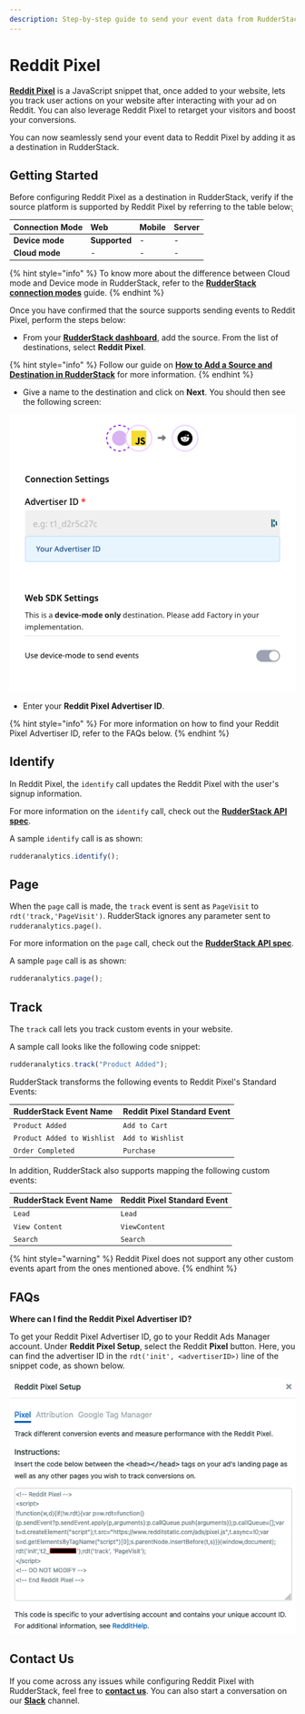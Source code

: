```yaml
---
description: Step-by-step guide to send your event data from RudderStack to Reddit Pixel.
---
```


# Reddit Pixel

[**Reddit Pixel**](https://ads.reddit.com/) is a JavaScript snippet that, once added to your website, lets you track user actions on your website after interacting with your ad on Reddit. You can also leverage Reddit Pixel to retarget your visitors and boost your conversions.

You can now seamlessly send your event data to Reddit Pixel by adding it as a destination in RudderStack.

## Getting Started

Before configuring Reddit Pixel as a destination in RudderStack, verify if the source platform is supported by Reddit Pixel by referring to the table below: ̦

| **Connection Mode** | **Web**       | **Mobile** | **Server** |
| :------------------ | :------------ | :--------- | :--------- |
| **Device mode**     | **Supported** | -          | -          |
| **Cloud mode**      | -             | -          | -          |

{% hint style="info" %}
To know more about the difference between Cloud mode and Device mode in RudderStack, refer to the [**RudderStack connection modes**](https://docs.rudderstack.com/get-started/rudderstack-connection-modes) guide.
{% endhint %}

Once you have confirmed that the source supports sending events to Reddit Pixel, perform the steps below:

- From your [**RudderStack dashboard**](https://app.rudderstack.com/), add the source. From the list of destinations, select **Reddit Pixel**.

{% hint style="info" %}
Follow our guide on [**How to Add a Source and Destination in RudderStack**](https://docs.rudderstack.com/how-to-guides/adding-source-and-destination-rudderstack) for more information.
{% endhint %}

- Give a name to the destination and click on **Next**. You should then see the following screen:

![](../../.gitbook/assets/RedditPixel-1.png)

- Enter your **Reddit Pixel Advertiser ID**.

{% hint style="info" %}
For more information on how to find your Reddit Pixel Advertiser ID, refer to the FAQs below.
{% endhint %}

## Identify

In Reddit Pixel, the `identify` call updates the Reddit Pixel with the user's signup information.

For more information on the `identify` call, check out the [**RudderStack API spec**](https://docs.rudderstack.com/rudderstack-api/rudderstack-spec/identify).

A sample `identify` call is as shown:

```javascript
rudderanalytics.identify();
```

## Page

When the `page` call is made, the `track` event is sent as `PageVisit` to `rdt('track,'PageVisit')`. RudderStack ignores any parameter sent to `rudderanalytics.page()`.

For more information on the `page` call, check out the [**RudderStack API spec**](https://docs.rudderstack.com/rudderstack-api/rudderstack-spec/page).

A sample `page` call is as shown:

```javascript
rudderanalytics.page();
```

## Track

The `track` call lets you track custom events in your website.

A sample call looks like the following code snippet:

```javascript
rudderanalytics.track("Product Added");
```

RudderStack transforms the following events to Reddit Pixel's Standard Events:

| **RudderStack Event Name**  | **Reddit Pixel Standard Event** |
| :-------------------------- | :------------------------------ |
| `Product Added`             | `Add to Cart`                   |
| `Product Added to Wishlist` | `Add to Wishlist`               |
| `Order Completed`           | `Purchase`                      |

In addition, RudderStack also supports mapping the following custom events:

| **RudderStack Event Name** | **Reddit Pixel Standard Event** |
| :------------------------- | :------------------------------ |
| `Lead`                     | `Lead`                          |
| `View Content`             | `ViewContent`                   |
| `Search`                   | `Search`                        |

{% hint style="warning" %}
Reddit Pixel does not support any other custom events apart from the ones mentioned above.
{% endhint %}

## FAQs

**Where can I find the Reddit Pixel Advertiser ID?**

To get your Reddit Pixel Advertiser ID, go to your Reddit Ads Manager account. Under **Reddit Pixel Setup**, select the Reddit **Pixel** button. Here, you can find the advertiser ID in the `rdt('init', <advertiserID>)` line of the snippet code, as shown below.

![](../../.gitbook/assets/RedditPixel-2.png)

## Contact Us

If you come across any issues while configuring Reddit Pixel with RudderStack, feel free to [**contact us**](mailto:%20docs@rudderstack.com). You can also start a conversation on our [**Slack**](https://resources.rudderstack.com/join-rudderstack-slack) channel.
